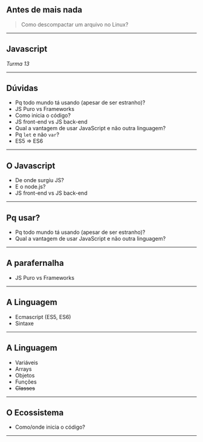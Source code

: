 <h2 class="spaced-text">Antes de mais nada</h2>

> Como descompactar um arquivo no Linux?

----

<h2 class="spaced-text">Javascript</h2>

_Turma 13_

----

<h2 class="spaced-text">Dúvidas</h2>

- Pq todo mundo tá usando (apesar de ser estranho)?
- JS Puro vs Frameworks
- Como inicia o código?
- JS front-end vs JS back-end
- Qual a vantagem de usar JavaScript e não outra linguagem?
- Pq `let` e não `var`?
- ES5 => ES6

----

<h2 class="spaced-text">O Javascript</h2>

- De onde surgiu JS?
- E o node.js?
- JS front-end vs JS back-end

----

<h2 class="spaced-text">Pq usar?</h2>

- Pq todo mundo tá usando (apesar de ser estranho)?
- Qual a vantagem de usar JavaScript e não outra linguagem?

----

<h2 class="spaced-text">A parafernalha</h2>

- JS Puro vs Frameworks

----

<h2 class="spaced-text">A Linguagem</h2>

- Ecmascript (ES5, ES6)
- Sintaxe

----

<h2 class="spaced-text">A Linguagem</h2>

- Variáveis
- Arrays
- Objetos
- Funções
- ~~Classes~~

----

<h2 class="spaced-text">O Ecossistema</h2>

- Como/onde inicia o código?

----
